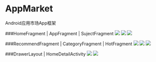 # AppMarket
Android应用市场App框架

###HomeFragment | AppFragment | SujectFragment
![](http://i.imgur.com/hddyBp0.png) ![](http://i.imgur.com/tOMbTVq.png) ![](http://i.imgur.com/ExOrG4l.png)

###RecommendFragment | CategoryFragment | HotFragment
![](http://i.imgur.com/LSawvDL.png) ![](http://i.imgur.com/8KmOfx8.png) ![](http://i.imgur.com/Jc6mRg2.png)

###DrawerLayout | HomeDetailActivity
![](http://i.imgur.com/kD7Ikpv.png) ![](http://i.imgur.com/QqrhBlZ.png)

